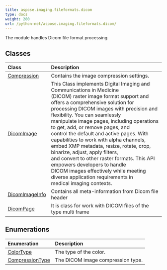 ```yaml
---
title: aspose.imaging.fileformats.dicom
type: docs
weight: 280
url: /python-net/aspose.imaging.fileformats.dicom/
---
```



The module handles Dicom file format processing

## **Classes**
| **Class** | **Description** |
| :- | :- |
| [Compression](/imaging/python-net/aspose.imaging.fileformats.dicom/compression/) | Contains the image compression settings. |
| [DicomImage](/imaging/python-net/aspose.imaging.fileformats.dicom/dicomimage/) | This Class implements Digital Imaging and Communications in Medicine<br/>            (DICOM) raster image format support and offers a comprehensive solution for<br/>            processing DICOM images with precision and flexibility. You can seamlessly<br/>            manipulate image pages, including operations to get, add, or remove pages, and<br/>            control the default and active pages. With capabilities to work with alpha channels,<br/>            embed XMP metadata, resize, rotate, crop, binarize, adjust, apply filters,<br/>            and convert to other raster formats. This API empowers developers to handle<br/>            DICOM images effectively while meeting diverse application requirements in<br/>            medical imaging contexts. |
| [DicomImageInfo](/imaging/python-net/aspose.imaging.fileformats.dicom/dicomimageinfo/) | Contains all meta-information from Dicom file header |
| [DicomPage](/imaging/python-net/aspose.imaging.fileformats.dicom/dicompage/) | It is class for work with DICOM files of the type multi frame |
## **Enumerations**
| **Enumeration** | **Description** |
| :- | :- |
| [ColorType](/imaging/python-net/aspose.imaging.fileformats.dicom/colortype/) | The type of the color. |
| [CompressionType](/imaging/python-net/aspose.imaging.fileformats.dicom/compressiontype/) | The DICOM image compression type. |
